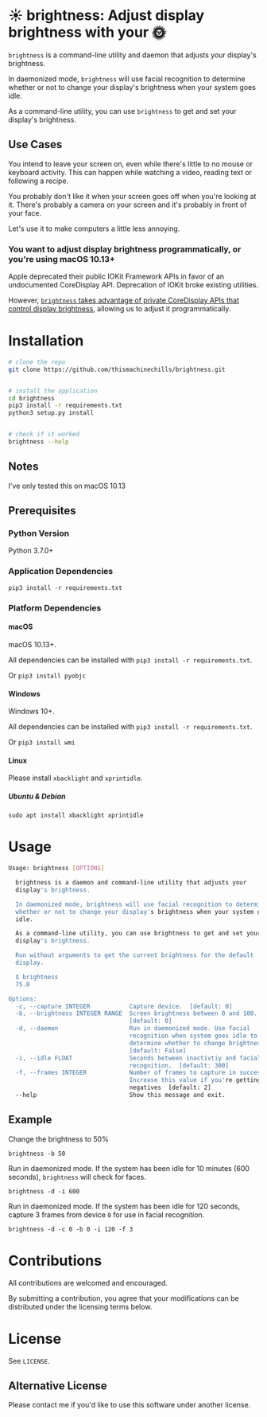 # ☀ brightness: Adjust display brightness with your 🌞

`brightness` is a command-line utility and daemon that adjusts your display's brightness.

In daemonized mode, `brightness` will use facial recognition to determine whether or not to change your display's brightness when your system goes idle.

As a command-line utility, you can use `brightness` to get and set your display's brightness.

## Use Cases

You intend to leave your screen on, even while there's little to no mouse or keyboard activity.  This can happen while watching a video, reading text or following a recipe. 

You probably don't like it when your screen goes off when you're looking at it. There's probably a camera on your screen and it's probably in front of your face.

Let's use it to make computers a little less annoying.

### You want to adjust display brightness programmatically, or you're using macOS 10.13+

Apple deprecated their public IOKit Framework APIs in favor of an undocumented CoreDisplay API. Deprecation of IOKit broke existing utilities.

However, [`brightness` takes advantage of private CoreDisplay APIs that control display brightness](https://alexdelorenzo.me/programming/2018/08/16/reverse_engineering_private_apple_apis.html), allowing us to adjust it programmatically.

# Installation

```bash
# clone the repo
git clone https://github.com/thismachinechills/brightness.git


# install the application
cd brightness
pip3 install -r requirements.txt
python3 setup.py install


# check if it worked
brightness --help
```

## Notes

I've only tested this on macOS 10.13

## Prerequisites

### Python Version
Python 3.7.0+


### Application Dependencies
`pip3 install -r requirements.txt`


### Platform Dependencies

#### macOS

macOS 10.13+. 

All dependencies can be installed with `pip3 install -r requirements.txt`.

Or
`pip3 install pyobjc`

#### Windows
Windows 10+. 

All dependencies can be installed with `pip3 install -r requirements.txt`.

Or `pip3 install wmi`

#### Linux
Please install `xbacklight` and `xprintidle`.

##### Ubuntu & Debian
`sudo apt install xbacklight xprintidle`


# Usage

```bash
Usage: brightness [OPTIONS]

  brightness is a daemon and command-line utility that adjusts your
  display's brightness.

  In daemonized mode, brightness will use facial recognition to determine
  whether or not to change your display's brightness when your system goes
  idle.

  As a command-line utility, you can use brightness to get and set your
  display's brightness.

  Run without arguments to get the current brightness for the default
  display.

  $ brightness
  75.0

Options:
  -c, --capture INTEGER           Capture device.  [default: 0]
  -b, --brightness INTEGER RANGE  Screen brightness between 0 and 100.
                                  [default: 0]
  -d, --daemon                    Run in daemonized mode. Use facial
                                  recognition when system goes idle to
                                  determine whether to change brightness.
                                  [default: False]
  -i, --idle FLOAT                Seconds between inactivtiy and facial
                                  recognition.  [default: 300]
  -f, --frames INTEGER            Number of frames to capture in succession.
                                  Increase this value if you're getting false
                                  negatives  [default: 2]
  --help                          Show this message and exit.
```

## Example

Change the brightness to 50%

`brightness -b 50`

Run in daemonized mode. If the system has been idle for 10 minutes (600 seconds), `brightness` will check for faces.

`brightness -d -i 600`

Run in daemonized mode. If the system has been idle for 120 seconds, capture 3 frames from device `0` for use in facial recognition.

`brightness -d -c 0 -b 0 -i 120 -f 3`




# Contributions
All contributions are welcomed and encouraged. 

By submitting a contribution, you agree that your modifications can be distributed under the licensing terms below.

# License
See `LICENSE`.
 
## Alternative License
Please contact me if you'd like to use this software under another license.

